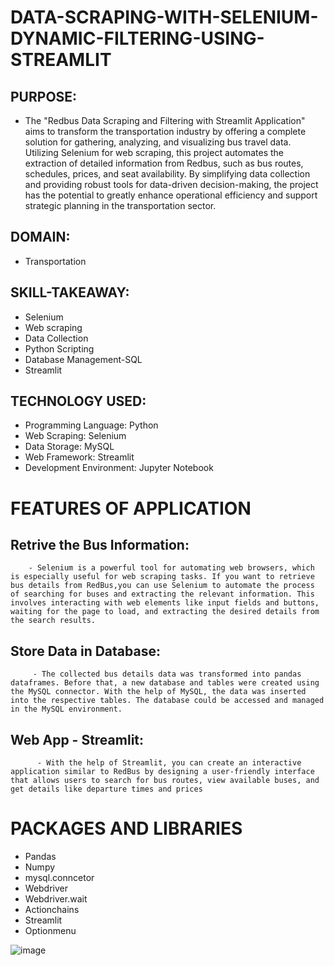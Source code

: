 # DATA-SCRAPING-WITH-SELENIUM-DYNAMIC-FILTERING-USING-STREAMLIT
## PURPOSE:

- The "Redbus Data Scraping and Filtering with Streamlit Application" aims to transform the transportation industry by offering a complete solution for gathering, analyzing, and visualizing bus travel data. Utilizing Selenium for web scraping, this project automates the extraction of detailed information from Redbus, such as bus routes, schedules, prices, and seat availability. By simplifying data collection and providing robust tools for data-driven decision-making, the project has the potential to greatly enhance operational efficiency and support strategic planning in the transportation sector.

## DOMAIN:
- Transportation

## SKILL-TAKEAWAY:
- Selenium
- Web scraping
- Data Collection
- Python Scripting
- Database Management-SQL
- Streamlit
  
## TECHNOLOGY USED:
- Programming Language: Python
- Web Scraping: Selenium
- Data Storage: MySQL
- Web Framework: Streamlit
- Development Environment: Jupyter Notebook

# FEATURES OF APPLICATION
## Retrive the Bus Information:
        - Selenium is a powerful tool for automating web browsers, which is especially useful for web scraping tasks. If you want to retrieve bus details from RedBus,you can use Selenium to automate the process of searching for buses and extracting the relevant information. This involves interacting with web elements like input fields and buttons, waiting for the page to load, and extracting the desired details from the search results.

## Store Data in Database:
         - The collected bus details data was transformed into pandas dataframes. Before that, a new database and tables were created using the MySQL connector. With the help of MySQL, the data was inserted into the respective tables. The database could be accessed and managed in the MySQL environment.

## Web App - Streamlit:
          - With the help of Streamlit, you can create an interactive application similar to RedBus by designing a user-friendly interface that allows users to search for bus routes, view available buses, and get details like departure times and prices


# PACKAGES AND LIBRARIES
- Pandas
- Numpy
- mysql.conncetor
- Webdriver
- Webdriver.wait
- Actionchains
- Streamlit
- Optionmenu


![image](https://github.com/user-attachments/assets/dc6e02b7-7e4d-4697-b304-a13f1a590cee)





